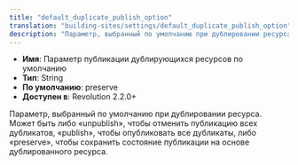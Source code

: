 ```yaml
---
title: "default_duplicate_publish_option"
translation: "building-sites/settings/default_duplicate_publish_option"
description: "Параметр, выбранный по умолчанию при дублировании ресурса"
---
```


-   **Имя**: Параметр публикации дублирующихся ресурсов по умолчанию    
-   **Тип**: String  
-   **По умолчанию**: preserve  
-   **Доступен в**: Revolution 2.2.0+

Параметр, выбранный по умолчанию при дублировании ресурса. Может быть либо «unpublish», чтобы отменить публикацию всех дубликатов, «publish», чтобы опубликовать все дубликаты, либо «preserve», чтобы сохранить состояние публикации на основе дублированного ресурса.